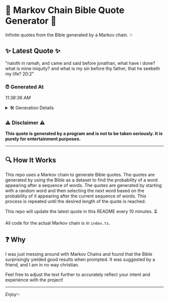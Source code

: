 # 📖 Markov Chain Bible Quote Generator 📖

Infinite quotes from the Bible generated by a Markov chain. ✨

## ✨ Latest Quote ✨
"naioth in ramah, and came and said before jonathan, what have i done? what is mine iniquity? and what is my sin before thy father, that he seeketh my life? 20:2"

### ⏰ Generated At
*11:38:36 AM*

<details>
    <summary>🛠️ Generation Details</summary>
    <p>
        <strong>🌱 Seed:</strong> naioth<br>
        <strong>🔄 Iterations:</strong> 30<br>
        <strong>📜 Context History:</strong><br>[ naioth ]: in<br>[ naioth, in ]: ramah,<br>[ naioth, in, ramah, ]: and<br>[ naioth, in, ramah,, and ]: came<br>[ naioth, in, ramah,, and, came ]: and<br>[ naioth, in, ramah,, and, came, and ]: said<br>[ in, ramah,, and, came, and, said ]: before<br>[ ramah,, and, came, and, said, before ]: jonathan,<br>[ and, came, and, said, before, jonathan, ]: what<br>[ came, and, said, before, jonathan,, what ]: have<br>[ and, said, before, jonathan,, what, have ]: i<br>[ said, before, jonathan,, what, have, i ]: done?<br>[ before, jonathan,, what, have, i, done? ]: what<br>[ jonathan,, what, have, i, done?, what ]: is<br>[ what, have, i, done?, what, is ]: mine<br>[ have, i, done?, what, is, mine ]: iniquity?<br>[ i, done?, what, is, mine, iniquity? ]: and<br>[ done?, what, is, mine, iniquity?, and ]: what<br>[ what, is, mine, iniquity?, and, what ]: is<br>[ is, mine, iniquity?, and, what, is ]: my<br>[ mine, iniquity?, and, what, is, my ]: sin<br>[ iniquity?, and, what, is, my, sin ]: before<br>[ and, what, is, my, sin, before ]: thy<br>[ what, is, my, sin, before, thy ]: father,<br>[ is, my, sin, before, thy, father, ]: that<br>[ my, sin, before, thy, father,, that ]: he<br>[ sin, before, thy, father,, that, he ]: seeketh<br>[ before, thy, father,, that, he, seeketh ]: my<br>[ thy, father,, that, he, seeketh, my ]: life?<br>[ father,, that, he, seeketh, my, life? ]: 20:2<br>
    </p>
</details>

### ⚠️ Disclaimer ⚠️
**This quote is generated by a program and is not to be taken seriously. It is purely for entertainment purposes.**

---

## 🔍 How It Works

This repo uses a Markov chain to generate Bible quotes. The quotes are generated by using the Bible as a dataset to find the probability of a word appearing after a sequence of words. The quotes are generated by starting with a random word and then selecting the next word based on the probability of it appearing after the current sequence of words. This process is repeated until the desired length of the quote is reached.

This repo will update the latest quote in this README every 10 minutes. ⏳

All code for the actual Markov chain is in `index.ts`.

## ❓ Why

I was just messing around with Markov Chains and found that the Bible surprisingly yielded good results when prompted. 
It was suggested by a friend, and I am in no way christian.

Feel free to adjust the text further to accurately reflect your intent and experience with the project!

---

*Enjoy*✨
